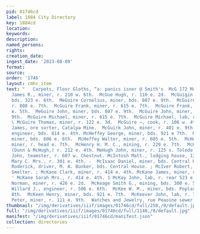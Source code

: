 ```yaml
---
pid: 01746cd
label: 1884 City Directory
key: 1884cd
location: 
keywords: 
description: 
named_persons: 
rights: 
creation_date: 
ingest_date: '2023-08-09'
format: 
source: 
order: '1746'
layout: cmhc_item
text: "   Carpets, Floor Gloths, “a: panics isner @ Smith's  McG 172 McK        McGruder
  James R., miner, r. 210 w. 6th.  McGue Hugh, r. 110 e. 2d.  McGuigin Peter, miner,
  bds. 323 e. 6th.  MeGuire Cornelius, miner, bds. 807 e. 9th.  McGuire Dennis, miner,
  r. 808 e. 7th.  McGuire Frank, miner, r. 615 e. 7th.  McGuire Frank, lab, bds. 622
  e. 5th.  MeGuire John, miner, bds. 807 e. 9th.  McGuire John, miner, bds. 807 e.
  9th.  McGuire Michael, miner, r. 615 e. 7th.  McGuire Michael, lab, r. 225 e. 4th.
  \ McGuire Thomas, miner, r. 122 e. 3d.  McGuire —, cook, r. 106 w. 4th.  McGuirk
  James, ore sorter, Catalpa Mine.  McGuirk John, miner, r. 401 e. 9th.  McHale Thomas,
  engineer, bds. 814 e. 4th. McHeffey George, miner, bds. 921 e 7th.  McHeffey Samuel,
  miner, bds. 606 e. 6th.  McHeffey Walter, miner, r. 605 e. 5th.  McHeffey Will.,
  miner, r. head e. 7th.  McHenry H. M. C., mining, r. 229 e. 7th.  McHugh James T.,
  (Dunn & McHugh,) r. 212 e. 4th. MeHugh John, miner, r. 125 s. Toledo av.  McIntosh
  John, teamster, r. 607 w. Chestnut. McIntosh Matt., lodging house, 131 w. 2d.  McIntyre
  Mary C. Mrs., r. 301 e. 4th. -  McIsaac Daniel, miner, bds. Central House. ’ McIsaac
  Roderick, driver, M. A. Bunker, bds. Central House. ; McIver Robert, engineer, American
  Smelter. ; McKane Clark, miner, r. 414 e. 4th. McKane James, miner, r. 414 e. 4th.
  ' McKane Sarah Mrs., r. 414 e. 4th. 1 McKay John, lab, r. rear 523 e. 2d. i McKay
  Norman, miner, r. 426 e. 2d.  McKeage Smith G., mining, bds. 300 e. 5th.  McKee
  Willard J., engineer, r. 506 e. 6th.  McKee W. M., miner, bds. Poplar, se. cor.
  8th.  McKeen Henry, miner, bds. 921 e. 7th.  McKeever John, lab, r. 122 w. 2d.  McKeever
  Peter, miner, r. 111 e. 9th.  Watches and Jewelry, rue Peaoine sewer’ rs.    "
thumbnail: "/img/derivatives/iiif/images/01746cd/full/250,/0/default.jpg"
full: "/img/derivatives/iiif/images/01746cd/full/1140,/0/default.jpg"
manifest: "/img/derivatives/iiif/01746cd/manifest.json"
collection: directories
---
```

